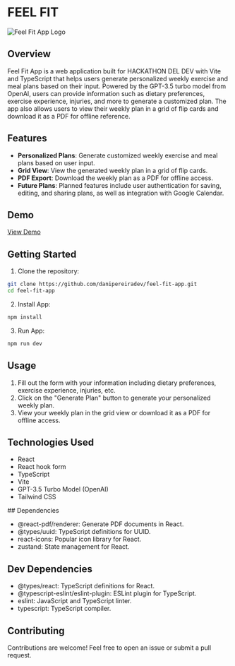 

# FEEL FIT

![Feel Fit App Logo](https://ibb.co/jZKt55f)

## Overview

Feel Fit App is a web application built for HACKATHON DEL DEV with Vite and TypeScript that helps users generate personalized weekly exercise and meal plans based on their input. Powered by the GPT-3.5 turbo model from OpenAI, users can provide information such as dietary preferences, exercise experience, injuries, and more to generate a customized plan. The app also allows users to view their weekly plan in a grid of flip cards and download it as a PDF for offline reference.

## Features

- **Personalized Plans**: Generate customized weekly exercise and meal plans based on user input.
- **Grid View**: View the generated weekly plan in a grid of flip cards.
- **PDF Export**: Download the weekly plan as a PDF for offline access.
- **Future Plans**: Planned features include user authentication for saving, editing, and sharing plans, as well as integration with Google Calendar.

## Demo

[View Demo](https://feel-fit.netlify.app/)

## Getting Started

1. Clone the repository:

```bash
git clone https://github.com/danipereiradev/feel-fit-app.git
cd feel-fit-app
```

2. Install App:

```bash
npm install
```

3. Run App:

```bash
npm run dev
```

## Usage

1. Fill out the form with your information including dietary preferences, exercise experience, injuries, etc.
2. Click on the "Generate Plan" button to generate your personalized weekly plan.
3. View your weekly plan in the grid view or download it as a PDF for offline access.

## Technologies Used

- React
- React hook form
- TypeScript
- Vite
- GPT-3.5 Turbo Model (OpenAI)
- Tailwind CSS

## Dependencies

- @react-pdf/renderer: Generate PDF documents in React.
- @types/uuid: TypeScript definitions for UUID.
- react-icons: Popular icon library for React.
- zustand: State management for React.

## Dev Dependencies

- @types/react: TypeScript definitions for React.
- @typescript-eslint/eslint-plugin: ESLint plugin for TypeScript.
- eslint: JavaScript and TypeScript linter.
- typescript: TypeScript compiler.

## Contributing

Contributions are welcome! Feel free to open an issue or submit a pull request.
